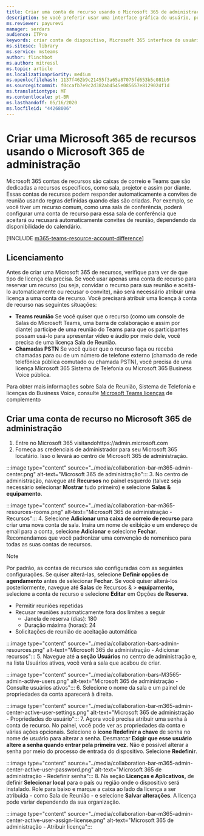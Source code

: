 ```yaml
---
title: Criar uma conta de recurso usando o Microsoft 365 de administração
description: Se você preferir usar uma interface gráfica do usuário, poderá criar uma conta de recurso para seu Salas do Microsoft Teams e barras de colaboração para Microsoft Teams usando o Centro de Administração Microsoft 365 de Microsoft 365.
ms.reviewer: payurevi
manager: serdars
audience: ITPro
keywords: criar conta de dispositivo, Microsoft 365 interface do usuário, Microsoft 365 centro de administração
ms.sitesec: library
ms.service: msteams
author: flinchbot
ms.author: mitressl
ms.topic: article
ms.localizationpriority: medium
ms.openlocfilehash: 1137f462b9c21455f3a65a87075fd653b5c081b9
ms.sourcegitcommit: f0ccafb7e9c2d382ab4545e085657e8129024f1d
ms.translationtype: MT
ms.contentlocale: pt-BR
ms.lasthandoff: 05/16/2020
ms.locfileid: "44268006"
---
```

# <a name="create-a-microsoft-365-resource-account-using-the-microsoft-365-admin-center"></a>Criar uma Microsoft 365 de recursos usando o Microsoft 365 de administração

Microsoft 365 contas de recursos são caixas de correio e Teams que são dedicadas a recursos específicos, como sala, projetor e assim por diante. Essas contas de recursos podem responder automaticamente a convites de reunião usando regras definidas quando elas são criadas. Por exemplo, se você tiver um recurso comum, como uma sala de conferência, poderá configurar uma conta de recurso para essa sala de conferência que aceitará ou recusará automaticamente convites de reunião, dependendo da disponibilidade do calendário.

<!-- The steps in this article show you how to set up a resource account using the Microsoft 365 admin center. If you'd rather use PowerShell to create resource accounts, [Create a resource account using the PowerShell](resource-account-ps.md). -->

[!INCLUDE [m365-teams-resource-account-difference](../includes/m365-teams-resource-account-difference.md)]

## <a name="licensing"></a>Licenciamento

Antes de criar uma Microsoft 365 de recursos, verifique para ver de que tipo de licença ela precisa. Se você usar apenas uma conta de recurso para reservar um recurso (ou seja, convidar o recurso para sua reunião e aceitá-lo automaticamente ou recusar o convite), não será necessário atribuir uma licença a uma conta de recurso. Você precisará atribuir uma licença à conta de recurso nas seguintes situações:

- **Teams reunião** Se você quiser que o recurso (como um console de Salas do Microsoft Teams, uma barra de colaboração e assim por diante) participe de uma reunião do Teams para que os participantes possam usá-lo para apresentar vídeo e áudio por meio dele, você precisa de uma licença Sala de Reunião. 
- **Chamadas PSTN** Se você quiser que o recurso faça ou receba chamadas para ou de um número de telefone externo (chamado de rede telefônica pública comutado ou chamada PSTN), você precisa de uma licença Microsoft 365 Sistema de Telefonia ou Microsoft 365 Business Voice pública.

Para obter mais informações sobre Sala de Reunião, Sistema de Telefonia e licenças do Business Voice, consulte [Microsoft Teams licenças](../teams-add-on-licensing/microsoft-teams-add-on-licensing.md) de complemento

## <a name="create-a-resource-account-in-the-microsoft-365-admin-center"></a><a href="" id="create-device-acct-m365-admin-ctr"></a>Criar uma conta de recurso no Microsoft 365 de administração

1. Entre no Microsoft 365 visitandohttps://admin.microsoft.com
2. Forneça as credenciais de administrador para seu Microsoft 365 locatário. Isso o levará ao centro de Microsoft 365 de administração.

:::image type="content" source="../media/collaboration-bar-m365-admin-center.png" alt-text="Microsoft 365 de administração":::
3. No centro de administração, navegue até **Recursos** no painel esquerdo (talvez seja necessário selecionar **Mostrar** tudo primeiro) e selecione **Salas & equipamento**.

:::image type="content" source="../media/collaboration-bar-m365-resources-rooms.png" alt-text="Microsoft 365 de administração - Recursos":::
4. Selecione **Adicionar uma caixa de correio de recurso** para criar uma nova conta de sala. Insira um nome de exibição e um endereço de email para a conta, selecione **Adicionar** e selecione **Fechar**. Recomendamos que você padronizar uma convenção de nomenisco para todas as suas contas de recursos.

> [!NOTE]
> Por padrão, as contas de recursos são configuradas com as seguintes configurações. Se quiser alterá-las, selecione **Definir opções de agendamento** antes de selecionar **Fechar**. Se você quiser alterá-los posteriormente, navegue até **Salas** de Recursos &  >  **equipamento,** selecione a conta de recurso e selecione **Editar** em Opções **de Reserva**.
>
> - Permitir reuniões repetidas
> - Recusar reuniões automaticamente fora dos limites a seguir
>   - Janela de reserva (dias): 180
>   - Duração máxima (horas): 24
> - Solicitações de reunião de aceitação automática

:::image type="content" source="../media/collaboration-bars-admin-resources.png" alt-text="Microsoft 365 de administração - Adicionar recursos":::
5. Navegue até **a seção Usuários** no  centro de administração e, na lista Usuários ativos, você verá a sala que acabou de criar.

:::image type="content" source="../media/collaboration-bars-M3565-admin-active-users.png" alt-text="Microsoft 365 de administração - Consulte usuários ativos":::
6. Selecione o nome da sala e um painel de propriedades da conta aparecerá à direita.

:::image type="content" source="../media/collaboration-bar-m365-admin-center-active-user-settings.png" alt-text="Microsoft 365 de administração - Propriedades do usuário":::
7. Agora você precisa atribuir uma senha à conta de recurso. No painel, você pode ver as propriedades da conta e várias ações opcionais. Selecione o **ícone Redefinir a chave** de senha no nome de usuário para alterar a senha. Desmarcar **Exigir que esse usuário altere a senha quando entrar pela primeira vez.** Não é possível alterar a senha por meio do processo de entrada do dispositivo. Selecione **Redefinir**.

:::image type="content" source="../media/collaboration-bar-m365-admin-center-active-user-password.png" alt-text="Microsoft 365 de administração - Redefinir senha":::
8. Na seção **Licenças e Aplicativos,** de definir **Selecionar local** para o país ou região onde o dispositivo será instalado. Role para baixo e marque a caixa ao lado da licença a ser atribuída - como Sala de Reunião - e selecione **Salvar alterações**. A licença pode variar dependendo da sua organização.

:::image type="content" source="../media/collaboration-bar-m365-admin-center-active-user-assign-license.png" alt-text="Microsoft 365 de administração - Atribuir licença":::

